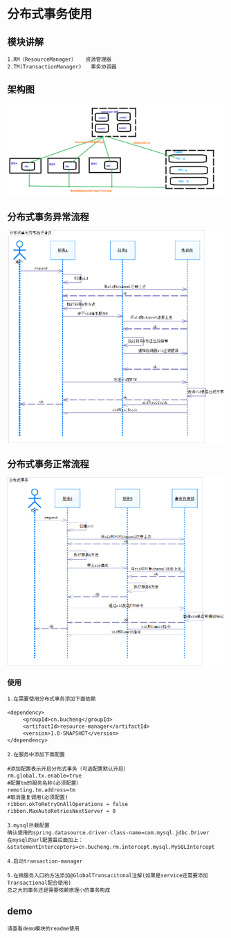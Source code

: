 # 分布式事务使用

## 模块讲解
```
1.RM（ResourceManager）   资源管理器
2.TM(TransactionManager)   事务协调器
```


## 架构图
![](https://github.com/yinbucheng/mypic/blob/master/%E5%88%86%E5%B8%83%E5%BC%8F%E4%BA%8B%E5%8A%A1.png?raw=true)


## 分布式事务异常流程
![](https://github.com/yinbucheng/mypic/blob/master/%E5%88%86%E5%B8%83%E5%BC%8F%E4%BA%8B%E5%8A%A1%E5%BC%82%E5%B8%B8%E6%B5%81%E7%A8%8B.png?raw=true)



## 分布式事务正常流程
![](https://github.com/yinbucheng/mypic/blob/master/%E5%88%86%E5%B8%83%E5%BC%8F%E4%BA%8B%E5%8A%A1%E6%AD%A3%E5%B8%B8%E6%B5%81%E7%A8%8B.png?raw=true)


### 使用
```
1.在需要使用分布式事务添加下面依赖

<dependency>
     <groupId>cn.bucheng</groupId>
     <artifactId>resource-manager</artifactId>
     <version>1.0-SNAPSHOT</version>
</dependency>

2.在服务中添加下面配置

#添加配置表示开启分布式事务（可选配置默认开启）
rm.global.tx.enable=true
#配置tm的服务名称(必须配置）
remoting.tm.address=tm
#取消重复调用(必须配置)
ribbon.okToRetryOnAllOperations = false
ribbon.MaxAutoRetriesNextServer = 0

3.mysql拦截配置
确认使用的spring.datasource.driver-class-name=com.mysql.jdbc.Driver
在mysql的url配置最后面加上：&statementInterceptors=cn.bucheng.rm.intercept.mysql.MySQLIntercept

4.启动transaction-manager

5.在微服务入口的方法添加@GlobalTransacitonal注解(如果是service还需要添加Transactional配合使用)
总之大的事务还是需要依赖原理小的事务构成
```

## demo
```
请查看demo模块的readme使用
```